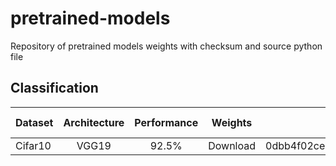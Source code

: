 # pretrained-models
Repository of pretrained models weights with checksum and source python file

## Classification
| Dataset        | Architecture    | Performance  | Weights      | Checksum                         | Source file |
| -------------- |:---------------:| :----------: | :----------: | :------------------------------: | :----------:|
| Cifar10       | VGG19            | 92.5%        | Download     | 0dbb4f02ceb1f4acb6e24831758106e5 |    Source   |
